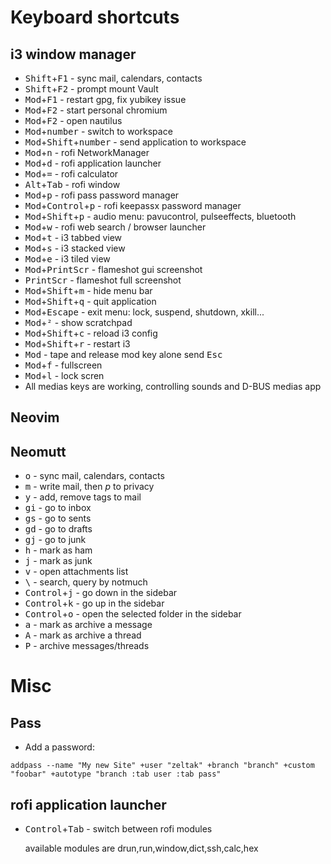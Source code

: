 # Keyboard shortcuts

## i3 window manager

- <kbd>Shift</kbd>+<kbd>F1</kbd> - sync mail, calendars, contacts
- <kbd>Shift</kbd>+<kbd>F2</kbd> - prompt mount Vault
- <kbd>Mod</kbd>+<kbd>F1</kbd> - restart gpg, fix yubikey issue
- <kbd>Mod</kbd>+<kbd>F2</kbd> - start personal chromium
- <kbd>Mod</kbd>+<kbd>F2</kbd> - open nautilus
- <kbd>Mod</kbd>+<kbd>number</kbd> - switch to workspace
- <kbd>Mod</kbd>+<kbd>Shift</kbd>+<kbd>number</kbd> - send application to workspace
- <kbd>Mod</kbd>+<kbd>n</kbd> - rofi NetworkManager
- <kbd>Mod</kbd>+<kbd>d</kbd> - rofi application launcher
- <kbd>Mod</kbd>+<kbd>=</kbd> - rofi calculator
- <kbd>Alt</kbd>+<kbd>Tab</kbd> - rofi window
- <kbd>Mod</kbd>+<kbd>p</kbd> - rofi pass password manager
- <kbd>Mod</kbd>+<kbd>Control</kbd>+<kbd>p</kbd> - rofi keepassx password manager
- <kbd>Mod</kbd>+<kbd>Shift</kbd>+<kbd>p</kbd> - audio menu: pavucontrol, pulseeffects, bluetooth
- <kbd>Mod</kbd>+<kbd>w</kbd> - rofi web search / browser launcher
- <kbd>Mod</kbd>+<kbd>t</kbd> - i3 tabbed view
- <kbd>Mod</kbd>+<kbd>s</kbd> - i3 stacked view
- <kbd>Mod</kbd>+<kbd>e</kbd> - i3 tiled view
- <kbd>Mod</kbd>+<kbd>PrintScr</kbd> - flameshot gui screenshot
- <kbd>PrintScr</kbd> - flameshot full screenshot
- <kbd>Mod</kbd>+<kbd>Shift</kbd>+<kbd>m</kbd> - hide menu bar
- <kbd>Mod</kbd>+<kbd>Shift</kbd>+<kbd>q</kbd> - quit application
- <kbd>Mod</kbd>+<kbd>Escape</kbd> - exit menu: lock, suspend, shutdown, xkill...
- <kbd>Mod</kbd>+<kbd>²</kbd> - show scratchpad
- <kbd>Mod</kbd>+<kbd>Shift</kbd>+<kbd>c</kbd> - reload i3 config
- <kbd>Mod</kbd>+<kbd>Shift</kbd>+<kbd>r</kbd> - restart i3
- <kbd>Mod</kbd> - tape and release mod key alone send <kbd>Esc</kbd>
- <kbd>Mod</kbd>+<kbd>f</kbd> - fullscreen
- <kbd>Mod</kbd>+<kbd>l</kbd> - lock scren
- All medias keys are working, controlling sounds and D-BUS medias app

## Neovim

## Neomutt

- <kbd>o</kbd> - sync mail, calendars, contacts
- <kbd>m</kbd> - write mail, then _p_ to privacy
- <kbd>y</kbd> - add, remove tags to mail
- <kbd>gi</kbd> - go to inbox
- <kbd>gs</kbd> - go to sents
- <kbd>gd</kbd> - go to drafts
- <kbd>gj</kbd> - go to junk
- <kbd>h</kbd> - mark as ham
- <kbd>j</kbd> - mark as junk
- <kbd>v</kbd> - open attachments list
- <kbd>\\</kbd> - search, query by notmuch
- <kbd>Control</kbd>+<kbd>j</kbd> - go down in the sidebar
- <kbd>Control</kbd>+<kbd>k</kbd> - go up in the sidebar
- <kbd>Control</kbd>+<kbd>o</kbd> - open the selected folder in the sidebar
- <kbd>a</kbd> - mark as archive a message
- <kbd>A</kbd> - mark as archive a thread
- <kbd>P</kbd> - archive messages/threads

# Misc

## Pass

- Add a password:

`addpass --name "My new Site" +user "zeltak" +branch "branch" +custom "foobar" +autotype "branch :tab user :tab pass"`

## rofi application launcher

- <kbd>Control</kbd>+<kbd>Tab</kbd> - switch between rofi modules

  available modules are drun,run,window,dict,ssh,calc,hex

